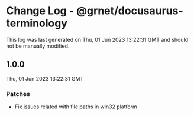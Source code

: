# Change Log - @grnet/docusaurus-terminology

This log was last generated on Thu, 01 Jun 2023 13:22:31 GMT and should not be manually modified.

## 1.0.0
Thu, 01 Jun 2023 13:22:31 GMT

### Patches

- Fix issues related with file paths in win32 platform

